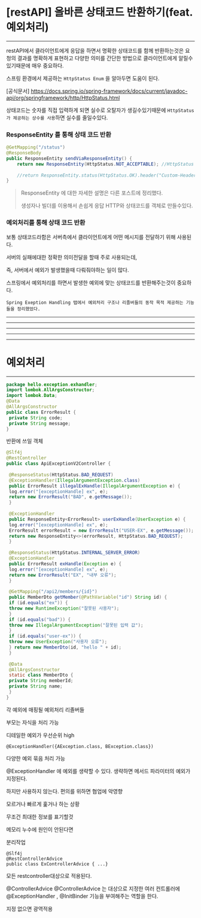 # [restAPI] 올바른 상태코드 반환하기(feat. 예외처리)

---

restAPI에서 클라이언트에게 응답을 하면서 명확한 상태코드를 함께 반환하는것은 요청의 결과를 명확하게 표현하고 다양한 의미를 간단한 방법으로 클라이언트에게 알릴수있기때문에 매우 중요하다.



스프링 환경에서 제공하는 `HttpStatus Enum` 을 알아두면 도움이 된다.



[공식문서] https://docs.spring.io/spring-framework/docs/current/javadoc-api/org/springframework/http/HttpStatus.html



상태코드는 숫자를 직접 입력하게 되면 실수로 오탈자가 생길수있기때문에 `HttpStatus 가 제공하는 상수를 사용`하면 실수를 줄일수있다.





### **ResponseEntity 를 통해 상태 코드 반환**

~~~java
@GetMapping("/status")
@ResponseBody
public ResponseEntity sendViaResponseEntity() {
    return new ResponseEntity(HttpStatus.NOT_ACCEPTABLE); //HttpStatus enum이 제공하는 상수 사용
    
    //return ResponseEntity.status(HttpStatus.OK).header("Custom-Header","foo").body("Custom header set");
}
~~~

> ResponseEntity 에 대한 자세한 설명은 다른 포스트에 정리했다.
>
> 생성자나 빌더를 이용해서 손쉽게 응답 HTTP와 상태코드를 객체로 만들수있다.



### **예외처리를 통해 상태 코드 반환**

보통 상태코드라함은 서버측에서 클라이언트에게 어떤 메시지를 전달하기 위해 사용된다.

서버의 실패에대한 정확한 의미전달을 할때 주로 사용되는데,

즉, 서버에서 예외가 발생했을때 다뤄줘야하는 일이 많다.



스프링에서 예외처리를 하면서 발생한 예외에 맞는 상태코드를 반환해주는것이 중요하다.



`Spring Exeption Handling 탭에서 예외처리 구조나 리졸버들의 동작 목적 제공하는 기능들을 정리했었다.`





-----

---

---

---

---



# 예외처리

---

~~~java
package hello.exception.exhandler;
import lombok.AllArgsConstructor;
import lombok.Data;
@Data
@AllArgsConstructor
public class ErrorResult {
 private String code;
 private String message;
}
~~~

반환에 쓰일 객체



~~~java
@Slf4j
@RestController
public class ApiExceptionV2Controller {
    
 @ResponseStatus(HttpStatus.BAD_REQUEST)
 @ExceptionHandler(IllegalArgumentException.class)
 public ErrorResult illegalExHandle(IllegalArgumentException e) {
 log.error("[exceptionHandle] ex", e);
 return new ErrorResult("BAD", e.getMessage());
 }
    
 @ExceptionHandler
 public ResponseEntity<ErrorResult> userExHandle(UserException e) {
 log.error("[exceptionHandle] ex", e);
 ErrorResult errorResult = new ErrorResult("USER-EX", e.getMessage());
 return new ResponseEntity<>(errorResult, HttpStatus.BAD_REQUEST);
 }
    
 @ResponseStatus(HttpStatus.INTERNAL_SERVER_ERROR)
 @ExceptionHandler
 public ErrorResult exHandle(Exception e) {
 log.error("[exceptionHandle] ex", e);
 return new ErrorResult("EX", "내부 오류");
 }
    
 @GetMapping("/api2/members/{id}")
 public MemberDto getMember(@PathVariable("id") String id) {
 if (id.equals("ex")) {
 throw new RuntimeException("잘못된 사용자");
 }
 if (id.equals("bad")) {
 throw new IllegalArgumentException("잘못된 입력 값");
 }
 if (id.equals("user-ex")) {
 throw new UserException("사용자 오류");
 } return new MemberDto(id, "hello " + id);
 }
    
 @Data
 @AllArgsConstructor
 static class MemberDto {
 private String memberId;
 private String name;
 }
}
~~~

각 예외에 매핑될 예외처리 리졸버들

부모는 자식을 처리 가능

디테일한 예외가 우선순위 high



~~~
@ExceptionHandler({AException.class, BException.class})

~~~

다양한 예외 묶음 처리 가능



@ExceptionHandler 에 예외를 생략할 수 있다. 생략하면 메서드 파라미터의 예외가 지정된다.

하지만 사용하지 않는다. 편의를 위하면 협업에 악영향

모르거나 빠르게 훑거나 하는 상황

무조건 최대한 정보를 표기할것

메모리 누수에 원인이 안된다면





분리작업

~~~
@Slf4j
@RestControllerAdvice
public class ExControllerAdvice { ...}
~~~

모든 restcontroller대상으로 적용된다.



@ControllerAdvice
@ControllerAdvice 는 대상으로 지정한 여러 컨트롤러에 @ExceptionHandler , @InitBinder 기능을
부여해주는 역할을 한다.

지정 없으면 광역적용




